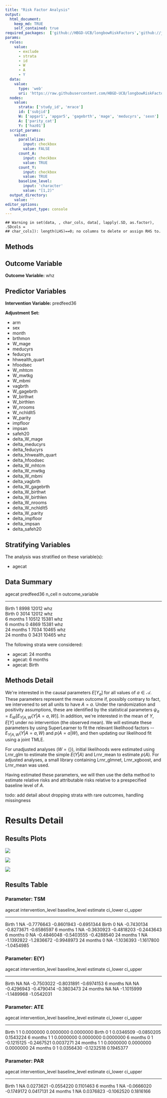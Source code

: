 ```yaml
---
title: "Risk Factor Analysis"
output: 
  html_document:
    keep_md: TRUE
    self_contained: true
required_packages:  ['github://HBGD-UCB/longbowRiskFactors','github://jeremyrcoyle/skimr@vector_types', 'github://tlverse/delayed']
params:
  roles:
    value:
      - exclude
      - strata
      - id
      - W
      - A
      - Y
  data: 
    value: 
      type: 'web'
      uri: 'https://raw.githubusercontent.com/HBGD-UCB/longbowRiskFactors/master/inst/sample_data/birthwt_data.rdata'
  nodes:
    value:
      strata: ['study_id', 'mrace']
      id: ['subjid']
      W: ['apgar1', 'apgar5', 'gagebrth', 'mage', 'meducyrs', 'sexn']
      A: ['parity_cat']
      Y: ['haz01']
  script_params:
    value:
      parallelize:
        input: checkbox
        value: FALSE
      count_A:
        input: checkbox
        value: TRUE
      count_Y:
        input: checkbox
        value: TRUE        
      baseline_level:
        input: 'character'
        value: "[1,2)"
  output_directory:
    value: ''
editor_options: 
  chunk_output_type: console
---
```







```
## Warning in set(data, , char_cols, data[, lapply(.SD, as.factor), .SDcols =
## char_cols]): length(LHS)==0; no columns to delete or assign RHS to.
```

## Methods
## Outcome Variable

**Outcome Variable:** whz

## Predictor Variables

**Intervention Variable:** predfeed36

**Adjustment Set:**

* arm
* sex
* month
* brthmon
* W_mage
* meducyrs
* feducyrs
* hhwealth_quart
* hfoodsec
* W_mhtcm
* W_mwtkg
* W_mbmi
* vagbrth
* W_gagebrth
* W_birthwt
* W_birthlen
* W_nrooms
* W_nchldlt5
* W_parity
* impfloor
* impsan
* safeh20
* delta_W_mage
* delta_meducyrs
* delta_feducyrs
* delta_hhwealth_quart
* delta_hfoodsec
* delta_W_mhtcm
* delta_W_mwtkg
* delta_W_mbmi
* delta_vagbrth
* delta_W_gagebrth
* delta_W_birthwt
* delta_W_birthlen
* delta_W_nrooms
* delta_W_nchldlt5
* delta_W_parity
* delta_impfloor
* delta_impsan
* delta_safeh20

## Stratifying Variables

The analysis was stratified on these variable(s):

* agecat

## Data Summary

agecat      predfeed36    n_cell       n  outcome_variable 
----------  -----------  -------  ------  -----------------
Birth       1               8998   12012  whz              
Birth       0               3014   12012  whz              
6 months    1              10512   15381  whz              
6 months    0               4869   15381  whz              
24 months   1               7034   10465  whz              
24 months   0               3431   10465  whz              


The following strata were considered:

* agecat: 24 months
* agecat: 6 months
* agecat: Birth



## Methods Detail

We're interested in the causal parameters $E[Y_a]$ for all values of $a \in \mathcal{A}$. These parameters represent the mean outcome if, possibly contrary to fact, we intervened to set all units to have $A=a$. Under the randomization and positivity assumptions, these are identified by the statistical parameters $\psi_a=E_W[E_{Y|A,W}(Y|A=a,W)]$.  In addition, we're interested in the mean of $Y$, $E[Y]$ under no intervention (the observed mean). We will estimate these parameters by using SuperLearner to fit the relevant likelihood factors -- $E_{Y|A,W}(Y|A=a,W)$ and $p(A=a|W)$, and then updating our likelihood fit using a joint TMLE.

For unadjusted analyses ($W=\{\}$), initial likelihoods were estimated using Lrnr_glm to estimate the simple $E(Y|A)$ and Lrnr_mean to estimate $p(A)$. For adjusted analyses, a small library containing Lrnr_glmnet, Lrnr_xgboost, and Lrnr_mean was used.

Having estimated these parameters, we will then use the delta method to estimate relative risks and attributable risks relative to a prespecified baseline level of $A$.

todo: add detail about dropping strata with rare outcomes, handling missingness







# Results Detail

## Results Plots
![](/tmp/7275dd50-aaff-40c4-bca5-093fb699e60d/635b4a9f-3be8-4214-8773-d86d33930f28/REPORT_files/figure-html/plot_tsm-1.png)<!-- -->



![](/tmp/7275dd50-aaff-40c4-bca5-093fb699e60d/635b4a9f-3be8-4214-8773-d86d33930f28/REPORT_files/figure-html/plot_ate-1.png)<!-- -->



![](/tmp/7275dd50-aaff-40c4-bca5-093fb699e60d/635b4a9f-3be8-4214-8773-d86d33930f28/REPORT_files/figure-html/plot_par-1.png)<!-- -->

## Results Table

### Parameter: TSM


agecat      intervention_level   baseline_level      estimate     ci_lower     ci_upper
----------  -------------------  ---------------  -----------  -----------  -----------
Birth       1                    NA                -0.7776643   -0.8601943   -0.6951344
Birth       0                    NA                -0.7430134   -0.8273671   -0.6586597
6 months    1                    NA                -0.3630923   -0.4818203   -0.2443643
6 months    0                    NA                -0.4846048   -0.5403555   -0.4288540
24 months   1                    NA                -1.1392822   -1.2836672   -0.9948973
24 months   0                    NA                -1.1036393   -1.1617800   -1.0454985


### Parameter: E(Y)


agecat      intervention_level   baseline_level      estimate     ci_lower     ci_upper
----------  -------------------  ---------------  -----------  -----------  -----------
Birth       NA                   NA                -0.7503022   -0.8031891   -0.6974153
6 months    NA                   NA                -0.4296943   -0.4790414   -0.3803473
24 months   NA                   NA                -1.1015999   -1.1489968   -1.0542031


### Parameter: ATE


agecat      intervention_level   baseline_level      estimate     ci_lower    ci_upper
----------  -------------------  ---------------  -----------  -----------  ----------
Birth       1                    1                  0.0000000    0.0000000   0.0000000
Birth       0                    1                  0.0346509   -0.0850205   0.1543224
6 months    1                    1                  0.0000000    0.0000000   0.0000000
6 months    0                    1                 -0.1215125   -0.2467521   0.0037271
24 months   1                    1                  0.0000000    0.0000000   0.0000000
24 months   0                    1                  0.0356430   -0.1232518   0.1945377


### Parameter: PAR


agecat      intervention_level   baseline_level      estimate     ci_lower    ci_upper
----------  -------------------  ---------------  -----------  -----------  ----------
Birth       1                    NA                 0.0273621   -0.0554220   0.1101463
6 months    1                    NA                -0.0666020   -0.1749172   0.0417131
24 months   1                    NA                 0.0376823   -0.1062520   0.1816166
